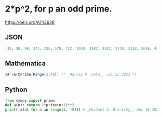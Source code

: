 # 2\*p^2, for p an odd prime\.
https://oeis.org/A143928
## JSON
```JSON
[18, 50, 98, 242, 338, 578, 722, 1058, 1682, 1922, 2738, 3362, 3698, 4418, 5618, 6962, 7442, 8978, 10082, 10658, 12482, 13778, 15842, 18818, 20402, 21218, 22898, 23762, 25538, 32258, 34322, 37538, 38642, 44402, 45602, 49298, 53138, 55778, 59858]
```
## Mathematica
```Mathematica
2#^2&/@Prime[Range[2,40]] (* _Harvey P. Dale_, Jul 23 2021 *)
```
## Python
```Python
from sympy import prime
def a(n): return 2*prime(n+1)**2
print([a(n) for n in range(1, 40)]) # _Michael S. Branicky_, Dec 10 2021
```
